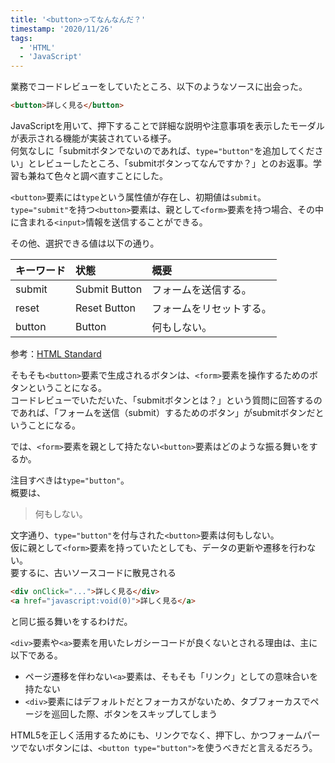 ```yaml
---
title: '<button>ってなんなんだ？'
timestamp: '2020/11/26'
tags:
  - 'HTML'
  - 'JavaScript'
---
```


業務でコードレビューをしていたところ、以下のようなソースに出会った。

```html
<button>詳しく見る</button>
```

JavaScriptを用いて、押下することで詳細な説明や注意事項を表示したモーダルが表示される機能が実装されている様子。  
何気なしに「submitボタンでないのであれば、`type="button"`を追加してください」とレビューしたところ、「submitボタンってなんですか？」とのお返事。学習も兼ねて色々と調べ直すことにした。

`<button>`要素には`type`という属性値が存在し、初期値は`submit`。  
`type="submit"`を持つ`<button>`要素は、親として`<form>`要素を持つ場合、その中に含まれる`<input>`情報を送信することができる。

その他、選択できる値は以下の通り。

| キーワード | 状態 |	概要 |
| :- | :- | :- |
| submit | Submit Button | フォームを送信する。 |
| reset | Reset Button | フォームをリセットする。 |
| button | Button | 何もしない。 |

参考：[HTML Standard](https://momdo.github.io/html/form-elements.html#the-button-element)

そもそも`<button>`要素で生成されるボタンは、`<form>`要素を操作するためのボタンということになる。  
コードレビューでいただいた、「submitボタンとは？」という質問に回答するのであれば、「フォームを送信（submit）するためのボタン」がsubmitボタンだということになる。

では、`<form>`要素を親として持たない`<button>`要素はどのような振る舞いをするか。

注目すべきは`type="button"`。  
概要は、

>何もしない。

文字通り、`type="button"`を付与された`<button>`要素は何もしない。  
仮に親として`<form>`要素を持っていたとしても、データの更新や遷移を行わない。  
要するに、古いソースコードに散見される

```html
<div onClick="...">詳しく見る</div>
<a href="javascript:void(0)">詳しく見る</a>
```

と同じ振る舞いをするわけだ。

`<div>`要素や`<a>`要素を用いたレガシーコードが良くないとされる理由は、主に以下である。

- ページ遷移を伴わない`<a>`要素は、そもそも「リンク」としての意味合いを持たない
- `<div>`要素にはデフォルトだとフォーカスがないため、タブフォーカスでページを巡回した際、ボタンをスキップしてしまう

HTML5を正しく活用するためにも、リンクでなく、押下し、かつフォームパーツでないボタンには、`<button type="button">`を使うべきだと言えるだろう。

